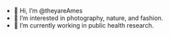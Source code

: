 - 👋 Hi, I’m @theyareAmes
- 👀 I’m interested in photography, nature, and fashion.
- 🌱 I’m currently working in public health research.

<!---
theyareAmes/theyareAmes is a ✨ special ✨ repository because its `README.md` (this file) appears on your GitHub profile.
You can click the Preview link to take a look at your changes.
--->
